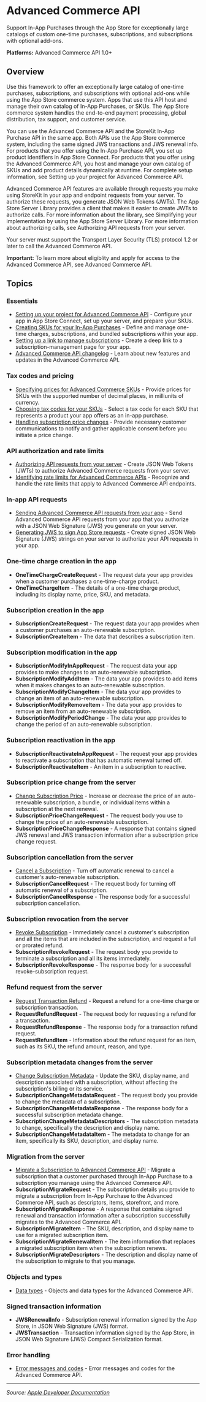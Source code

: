 # Advanced Commerce API

Support In-App Purchases through the App Store for exceptionally large catalogs of custom one-time purchases, subscriptions, and subscriptions with optional add-ons.

**Platforms:** Advanced Commerce API 1.0+

## Overview

Use this framework to offer an exceptionally large catalog of one-time purchases, subscriptions, and subscriptions with optional add-ons while using the App Store commerce system. Apps that use this API host and manage their own catalog of In-App Purchases, or SKUs. The App Store commerce system handles the end-to-end payment processing, global distribution, tax support, and customer service.

You can use the Advanced Commerce API and the StoreKit In-App Purchase API in the same app. Both APIs use the App Store commerce system, including the same signed JWS transactions and JWS renewal info. For products that you offer using the In-App Purchase API, you set up product identifiers in App Store Connect. For products that you offer using the Advanced Commerce API, you host and manage your own catalog of SKUs and add product details dynamically at runtime. For complete setup information, see Setting up your project for Advanced Commerce API.

Advanced Commerce API features are available through requests you make using StoreKit in your app and endpoint requests from your server. To authorize these requests, you generate JSON Web Tokens (JWTs). The App Store Server Library provides a client that makes it easier to create JWTs to authorize calls. For more information about the library, see Simplifying your implementation by using the App Store Server Library. For more information about authorizing calls, see Authorizing API requests from your server.

Your server must support the Transport Layer Security (TLS) protocol 1.2 or later to call the Advanced Commerce API.

**Important:** To learn more about eligiblity and apply for access to the Advanced Commerce API, see Advanced Commerce API.

## Topics

### Essentials
- [Setting up your project for Advanced Commerce API](https://developer.apple.com/documentation/advancedcommerceapi/setting_up_your_project_for_advanced_commerce_api) - Configure your app in App Store Connect, set up your server, and prepare your SKUs.
- [Creating SKUs for your In-App Purchases](https://developer.apple.com/documentation/advancedcommerceapi/creating_skus_for_your_in-app_purchases) - Define and manage one-time charges, subscriptions, and bundled subscriptions within your app.
- [Setting up a link to manage subscriptions](https://developer.apple.com/documentation/advancedcommerceapi/setting_up_a_link_to_manage_subscriptions) - Create a deep link to a subscription-management page for your app.
- [Advanced Commerce API changelog](https://developer.apple.com/documentation/advancedcommerceapi/advanced_commerce_api_changelog) - Learn about new features and updates in the Advanced Commerce API.

### Tax codes and pricing
- [Specifying prices for Advanced Commerce SKUs](https://developer.apple.com/documentation/advancedcommerceapi/specifying_prices_for_advanced_commerce_skus) - Provide prices for SKUs with the supported number of decimal places, in milliunits of currency.
- [Choosing tax codes for your SKUs](https://developer.apple.com/documentation/advancedcommerceapi/choosing_tax_codes_for_your_skus) - Select a tax code for each SKU that represents a product your app offers as an in-app purchase.
- [Handling subscription price changes](https://developer.apple.com/documentation/advancedcommerceapi/handling_subscription_price_changes) - Provide necessary customer communications to notify and gather applicable consent before you initiate a price change.

### API authorization and rate limits
- [Authorizing API requests from your server](https://developer.apple.com/documentation/advancedcommerceapi/authorizing_api_requests_from_your_server) - Create JSON Web Tokens (JWTs) to authorize Advanced Commerce requests from your server.
- [Identifying rate limits for Advanced Commerce APIs](https://developer.apple.com/documentation/advancedcommerceapi/identifying_rate_limits_for_advanced_commerce_apis) - Recognize and handle the rate limits that apply to Advanced Commerce API endpoints.

### In-app API requests
- [Sending Advanced Commerce API requests from your app](https://developer.apple.com/documentation/advancedcommerceapi/sending_advanced_commerce_api_requests_from_your_app) - Send Advanced Commerce API requests from your app that you authorize with a JSON Web Signature (JWS) you generate on your server.
- [Generating JWS to sign App Store requests](https://developer.apple.com/documentation/advancedcommerceapi/generating_jws_to_sign_app_store_requests) - Create signed JSON Web Signature (JWS) strings on your server to authorize your API requests in your app.

### One-time charge creation in the app
- **OneTimeChargeCreateRequest** - The request data your app provides when a customer purchases a one-time-charge product.
- **OneTimeChargeItem** - The details of a one-time charge product, including its display name, price, SKU, and metadata.

### Subscription creation in the app
- **SubscriptionCreateRequest** - The request data your app provides when a customer purchases an auto-renewable subscription.
- **SubscriptionCreateItem** - The data that describes a subscription item.

### Subscription modification in the app
- **SubscriptionModifyInAppRequest** - The request data your app provides to make changes to an auto-renewable subscription.
- **SubscriptionModifyAddItem** - The data your app provides to add items when it makes changes to an auto-renewable subscription.
- **SubscriptionModifyChangeItem** - The data your app provides to change an item of an auto-renewable subscription.
- **SubscriptionModifyRemoveItem** - The data your app provides to remove an item from an auto-renewable subscription.
- **SubscriptionModifyPeriodChange** - The data your app provides to change the period of an auto-renewable subscription.

### Subscription reactivation in the app
- **SubscriptionReactivateInAppRequest** - The request your app provides to reactivate a subscription that has automatic renewal turned off.
- **SubscriptionReactivateItem** - An item in a subscription to reactive.

### Subscription price change from the server
- [Change Subscription Price](https://developer.apple.com/documentation/advancedcommerceapi/change_subscription_price) - Increase or decrease the price of an auto-renewable subscription, a bundle, or individual items within a subscription at the next renewal.
- **SubscriptionPriceChangeRequest** - The request body you use to change the price of an auto-renewable subscription.
- **SubscriptionPriceChangeResponse** - A response that contains signed JWS renewal and JWS transaction information after a subscription price change request.

### Subscription cancellation from the server
- [Cancel a Subscription](https://developer.apple.com/documentation/advancedcommerceapi/cancel_a_subscription) - Turn off automatic renewal to cancel a customer's auto-renewable subscription.
- **SubscriptionCancelRequest** - The request body for turning off automatic renewal of a subscription.
- **SubscriptionCancelResponse** - The response body for a successful subscription cancellation.

### Subscription revocation from the server
- [Revoke Subscription](https://developer.apple.com/documentation/advancedcommerceapi/revoke_subscription) - Immediately cancel a customer's subscription and all the items that are included in the subscription, and request a full or prorated refund.
- **SubscriptionRevokeRequest** - The request body you provide to terminate a subscription and all its items immediately.
- **SubscriptionRevokeResponse** - The response body for a successful revoke-subscription request.

### Refund request from the server
- [Request Transaction Refund](https://developer.apple.com/documentation/advancedcommerceapi/request_transaction_refund) - Request a refund for a one-time charge or subscription transaction.
- **RequestRefundRequest** - The request body for requesting a refund for a transaction.
- **RequestRefundResponse** - The response body for a transaction refund request.
- **RequestRefundItem** - Information about the refund request for an item, such as its SKU, the refund amount, reason, and type.

### Subscription metadata changes from the server
- [Change Subscription Metadata](https://developer.apple.com/documentation/advancedcommerceapi/change_subscription_metadata) - Update the SKU, display name, and description associated with a subscription, without affecting the subscription's billing or its service.
- **SubscriptionChangeMetadataRequest** - The request body you provide to change the metadata of a subscription.
- **SubscriptionChangeMetadataResponse** - The response body for a successful subscription metadata change.
- **SubscriptionChangeMetadataDescriptors** - The subscription metadata to change, specifically the description and display name.
- **SubscriptionChangeMetadataItem** - The metadata to change for an item, specifically its SKU, description, and display name.

### Migration from the server
- [Migrate a Subscription to Advanced Commerce API](https://developer.apple.com/documentation/advancedcommerceapi/migrate_a_subscription_to_advanced_commerce_api) - Migrate a subscription that a customer purchased through In-App Purchase to a subscription you manage using the Advanced Commerce API.
- **SubscriptionMigrateRequest** - The subscription details you provide to migrate a subscription from In-App Purchase to the Advanced Commerce API, such as descriptors, items, storefront, and more.
- **SubscriptionMigrateResponse** - A response that contains signed renewal and transaction information after a subscription successfully migrates to the Advanced Commerce API.
- **SubscriptionMigrateItem** - The SKU, description, and display name to use for a migrated subscription item.
- **SubscriptionMigrateRenewalItem** - The item information that replaces a migrated subscription item when the subscription renews.
- **SubscriptionMigrateDescriptors** - The description and display name of the subscription to migrate to that you manage.

### Objects and types
- [Data types](https://developer.apple.com/documentation/advancedcommerceapi/data_types) - Objects and data types for the Advanced Commerce API.

### Signed transaction information
- **JWSRenewalInfo** - Subscription renewal information signed by the App Store, in JSON Web Signature (JWS) format.
- **JWSTransaction** - Transaction information signed by the App Store, in JSON Web Signature (JWS) Compact Serialization format.

### Error handling
- [Error messages and codes](https://developer.apple.com/documentation/advancedcommerceapi/error_messages_and_codes) - Error messages and codes for the Advanced Commerce API.

---

*Source: [Apple Developer Documentation](https://developer.apple.com/documentation/AdvancedCommerceAPI)*